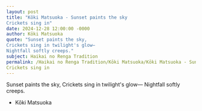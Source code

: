 ```yaml
---
layout: post
title: "Kōki Matsuoka - Sunset paints the sky
Crickets sing in"
date: 2024-12-28 12:00:00 -0000
author: Kōki Matsuoka
quote: "Sunset paints the sky,
Crickets sing in twilight's glow—
Nightfall softly creeps."
subject: Haikai no Renga Tradition
permalink: /Haikai no Renga Tradition/Kōki Matsuoka/Kōki Matsuoka - Sunset paints the sky
Crickets sing in
---
```


Sunset paints the sky,
Crickets sing in twilight's glow—
Nightfall softly creeps.

- Kōki Matsuoka
